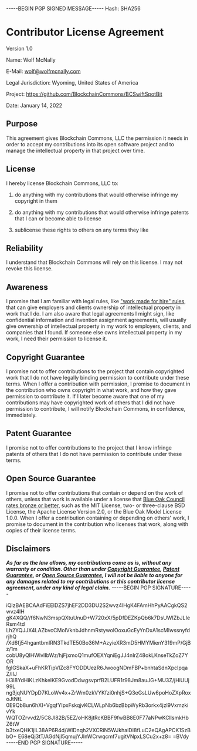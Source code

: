 -----BEGIN PGP SIGNED MESSAGE-----
Hash: SHA256

# Contributor License Agreement

Version 1.0

Name: Wolf McNally

E-Mail: wolf@wolfmcnally.com

Legal Jurisdiction: Wyoming, United States of America

Project: https://github.com/BlockchainCommons/BCSwiftSpotBit

Date: January 14, 2022

## Purpose

This agreement gives Blockchain Commons, LLC the permission it needs in order to accept my contributions into its open software project and to manage the intellectual property in that project over time.

## License

I hereby license Blockchain Commons, LLC to:

1.  do anything with my contributions that would otherwise infringe my copyright in them

2.  do anything with my contributions that would otherwise infringe patents that I can or become able to license

3.  sublicense these rights to others on any terms they like

## Reliability

I understand that Blockchain Commons will rely on this license.  I may not revoke this license.

## Awareness

I promise that I am familiar with legal rules, like ["work made for hire" rules](http://worksmadeforhire.com), that can give employers and clients ownership of intellectual property in work that I do.  I am also aware that legal agreements I might sign, like confidential information and invention assignment agreements, will usually give ownership of intellectual property in my work to employers, clients, and companies that I found.  If someone else owns intellectual property in my work, I need their permission to license it.

## Copyright Guarantee

I promise not to offer contributions to the project that contain copyrighted work that I do not have legally binding permission to contribute under these terms.  When I offer a contribution with permission, I promise to document in the contribution who owns copyright in what work, and how they gave permission to contribute it.  If I later become aware that one of my contributions may have copyrighted work of others that I did not have permission to contribute, I will notify Blockchain Commons, in confidence, immediately.

## Patent Guarantee

I promise not to offer contributions to the project that I know infringe patents of others that I do not have permission to contribute under these terms.

## Open Source Guarantee

I promise not to offer contributions that contain or depend on the work of others, unless that work is available under a license that [Blue Oak Council rates bronze or better](https://blueoakconcil.org/list), such as the MIT License, two- or three-clause BSD License, the Apache License Version 2.0, or the Blue Oak Model License 1.0.0.  When I offer a contribution containing or depending on others' work, I promise to document in the contribution who licenses that work, along with copies of their license terms.

## Disclaimers

***As far as the law allows, my contributions come as is, without any warranty or condition.  Other than under [Copyright Guarantee](#copyright-guarantee), [Patent Guarantee](#patent-guarantee), or [Open Source Guarantee](#open-source-guarantee), I will not be liable to anyone for any damages related to my contributions or this contributor license agreement, under any kind of legal claim.***
-----BEGIN PGP SIGNATURE-----

iQIzBAEBCAAdFiEElDZS7jhEF2DD3DU2S2wvz4lHgK4FAmHhPyAACgkQS2wvz4lH
gK4XQQ//f6NwN3mspQXtuUnuD+W720xX/5pDfDEZKpQb6k7DsUWIZbJLIeRsm4td
Lh2YQJJX4LAZbvcCMolVknbJdhnmRstywolOoxuGcEyYnDxA1scMIwssnyfdrjhQ
/Xd6fj54hgantbmIRN3TkdTE50Bo36M+AzyieXR3mD5HMYMienY319mP/GjBz/1m
cobU8yQlHWlvIIbWz/hjFjxmoQ1mufOEXYqniEgJJ4nIrZ48okLKnseTkZoZ7YOR
fgIGSkaX+uFhKRTipVlZc8FYODDUezR6JwoogNDmFBP+bnhtaSdnXpcIpqaZ/IIJ
H3I8YdHiKLzKhkelKE9GvodDdwgsvprfB2LUFR1r98Jm8auJG+MU3Z/jHiUUj99L
ng3jqNUYDpD7KLoWv4x+ZrWm0zkVYKfzi0nhjS+Q3eGsLUw6poHoZXpRoxoJtNtL
0E9Qb8un6hXI+VgqfYIpxFskqjvKCLWLpNb6bzBbpWyRb3orkx4jzl9VxmzkivYk
WQTOZrvvd2/5C8Jl82B/5EZ/oHK8jtRcKBBF9fwBB8E0F77aNPwKCllsmkHbZ6tW
b3txeQHK1jlL38AP6R4d/WIDnqh2VXCRiN5WJkhaiDI8fLuC2eQAgAPCK1SzBbO+
E68eQj3tT/AGdNjI5qmujYJInWCrwqcmf7ugitVNpxLSCu2x+z8=
=BVdy
-----END PGP SIGNATURE-----
